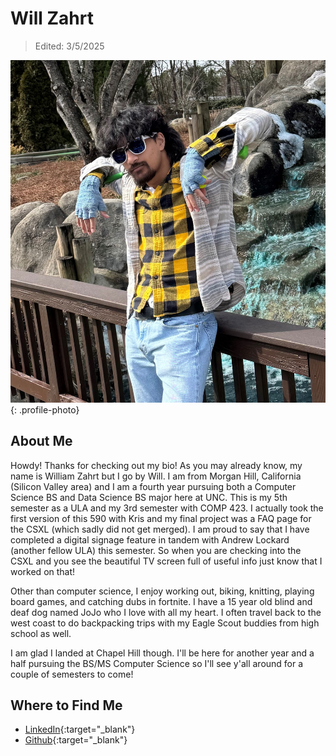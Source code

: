 # Will Zahrt

> Edited: 3/5/2025

![Will Zahrt Photo](../profile_photos/wzahrt.jpeg){: .profile-photo}

## About Me

Howdy! Thanks for checking out my bio! As you may already know, my name is William Zahrt but I go by Will. I am from Morgan Hill, California (Silicon Valley area) and I am a fourth year pursuing both a Computer Science BS and Data Science BS major here at UNC. This is my 5th semester as a ULA and my 3rd semester with COMP 423. I actually took the first version of this 590 with Kris and my final project was a FAQ page for the CSXL (which sadly did not get merged). I am proud to say that I have completed a digital signage feature in tandem with Andrew Lockard (another fellow ULA) this semester. So when you are checking into the CSXL and you see the beautiful TV screen full of useful info just know that I worked on that!

Other than computer science, I enjoy working out, biking, knitting, playing board games, and catching dubs in fortnite. I have a 15 year old blind and deaf dog named JoJo who I love with all my heart. I often travel back to the west coast to do backpacking trips with my Eagle Scout buddies from high school as well. 

I am glad I landed at Chapel Hill though. I'll be here for another year and a half pursuing the BS/MS Computer Science so I'll see y'all around for a couple of semesters to come!

## Where to Find Me

<div class="grid cards" markdown>

- [LinkedIn](https://www.linkedin.com/in/william-zahrt-2109a223a/){:target="\_blank"}
- [Github](https://github.com/wzahrt){:target="\_blank"}

</div>

